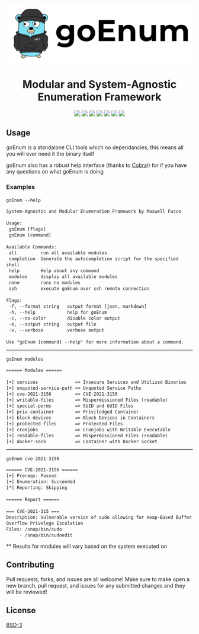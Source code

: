 <img src="/assets/goenum_banner.png">
<h1  align="center" style="border-bottom">
  Modular and System-Agnostic Enumeration Framework
</h1>

<div align="center">
  <img src="https://img.shields.io/github/go-mod/go-version/goEnum/goEnum?color=green">
  <img src="https://img.shields.io/github/license/goEnum/goEnum?color=blue">
  <img src="https://img.shields.io/github/release/goEnum/goEnum.svg">
  <img src="https://img.shields.io/github/stars/goEnum/goEnum?color=yellow">
  <img src="https://img.shields.io/website?url=https%3A%2F%2FgoEnum.com">
  <img src="https://img.shields.io/badge/nil-is%20goated-orange">
  <img src="https://img.shields.io/badge/built%20with-🤍-red">
</div>


## Usage

goEnum is a standalone CLI tools which no dependancies, this means all you will ever need it the binary itself

goEnum also has a robust help interface (thanks to [Cobra](https://github.com/spf13/cobra)!) for if you have any questions on what goEnum is doing

### Examples
 `goEnum --help`

 ```
System-Agnostic and Modular Enumeration Framework by Maxwell Fusco

Usage:
  goEnum [flags]
  goEnum [command]

Available Commands:
  all         run all available modules
  completion  Generate the autocompletion script for the specified shell
  help        Help about any command
  modules     display all available modules
  none        runs no modules
  ssh         execute goEnum over ssh remote connection

Flags:
  -f, --format string   output format [json, markdown]
  -h, --help            help for goEnum
  -c, --no-color        disable color output
  -o, --output string   output file
  -v, --verbose         verbose output

Use "goEnum [command] --help" for more information about a command.
 ```
 
***

`goEnum modules`

```
====== Modules ======

[+] services              => Insecure Services and Utilized Binaries
[+] unquoted-service-path => Unquoted Service Paths
[+] cve-2021-3156         => CVE-2021-3156
[+] writable-files        => Mispermissioned Files (readable)
[+] special-perms         => SUID and GUID Files
[+] priv-container        => Priviledged Container
[+] block-devices         => Block Devices in Containers
[+] protected-files       => Protected Files
[+] cronjobs              => Cronjobs with Writable Executable
[+] readable-files        => Mispermissioned Files (readable)
[+] docker-sock           => Container with Docker Socket
```

***

`goEnum cve-2021-3156`

```
====== CVE-2021-3156 ======
[+] Prereqs: Passed
[+] Enumeration: Succeeded
[*] Reporting: Skipping

====== Report ======

=== CVE-2021-315 ===
Description: Vulnerable version of sudo allowing for Heap-Based Buffer Overflow Privelege Escalation
Files: /snap/bin/sudo
     - /snap/bin/sudoedit
```
** Results for modules will vary based on the system executed on

## Contributing

Pull requests, forks, and issues are all welcome! Make sure to make open a new branch, pull request, and issues for any submitted changes and they will be reviewed!

## License

[BSD-3](https://opensource.org/licenses/BSD-3-Clause)